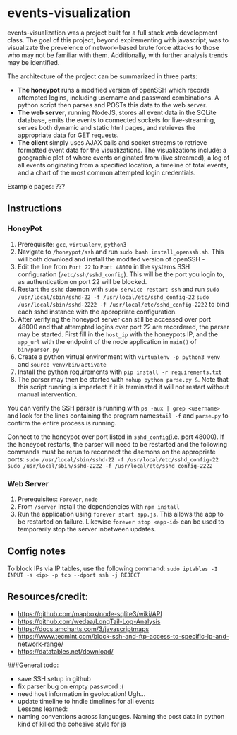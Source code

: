 # events-visualization
events-visualization was a project built for a full stack web development class. The goal of this project, beyond expirementing with javascript, was 
to visualizate the prevelence of network-based brute force attacks to those who may not be familiar with them. Additionally, with further analysis trends may be identified. 

The architecture of the project can be summarized in three parts:
- **The honeypot** runs a modified version of openSSH which records attempted logins, including username and password combinations. A python script then 
parses and POSTs this data to the web server.
- **The web server**, running NodeJS, stores all event data in the SQLite database, emits the events to connected sockets for live-streaming, serves both dynamic and static html pages, and retrieves the appropriate data for GET requests.
- **The client** simply uses AJAX calls and socket streams to retrieve formatted event data for the visualizations. The visualizations include: a geographic plot of where events originated from (live streamed), a log of all events originating from a specified location, a timeline of total events, and a chart of the most common attempted login credentials. 

Example pages:
???

## Instructions

### HoneyPot
1. Prerequisite: `gcc`, `virtualenv`, `python3`
1. Navigate to `/honeypot/ssh` and run `sudo bash install_openssh.sh`. This will both download and install the modifed version of openSSH - 
1. Edit the line from `Port 22` to `Port 48000` in the systems SSH configuration (`/etc/ssh/sshd_config`). This will be the port you login to, as authentication on port 22 will be blocked.
1. Restart the `sshd` daemon with `sudo service restart ssh` and run `sudo /usr/local/sbin/sshd-22 -f /usr/local/etc/sshd_config-22` `sudo /usr/local/sbin/sshd-2222 -f /usr/local/etc/sshd_config-2222` to bind each sshd instance with the appropriate configuration.
1. After verifying the honeypot server can still be accessed over port 48000 and that attempted logins over port 22 are recordered, the parser may be started. First fill in the `host_ip` with the honeypots IP, and the `app_url` with the endpoint of the node application in `main()` of `bin/parser.py`
1. Create a python virtual environment with `virtualenv -p python3 venv` and `source venv/bin/activate`
1. Install the python requirements with `pip install -r requirements.txt`
1. The parser may then be started with `nohup python parse.py &`. Note that this script running is imperfect if it is terminated it will not restart without manual intervention.

You can verify the SSH parser is running with `ps -aux | grep <username>` and look for the lines containing the program names`tail -f` and `parse.py` to confirm the entire process is running.

Connect to the honeypot over port listed in `sshd_config`(i.e. port 48000). If the honeypot restarts, the parser will need to be restarted and the following commands must be rerun to reconnect the daemons on the appropriate ports:
`sudo /usr/local/sbin/sshd-22 -f /usr/local/etc/sshd_config-22`
`sudo /usr/local/sbin/sshd-2222 -f /usr/local/etc/sshd_config-2222`


### Web Server
1. Prerequisites: `Forever`, `node`
1. From `/server` install the dependencies with `npm install`
1. Run the application using `forever start app.js`. This allows the app to be restarted on failure. Likewise `forever stop <app-id>` can be used to temporarily stop the server inbetween updates.


## Config notes
To block IPs via IP tables, use the following command:
`sudo iptables -I INPUT -s <ip> -p tcp --dport ssh -j REJECT`

## Resources/credit:
- https://github.com/mapbox/node-sqlite3/wiki/API
- https://github.com/wedaa/LongTail-Log-Analysis
- https://docs.amcharts.com/3/javascriptmaps
- https://www.tecmint.com/block-ssh-and-ftp-access-to-specific-ip-and-network-range/
- https://datatables.net/download/


###General todo:
- save SSH setup in github
- fix parser bug on empty password :(
- need host information in geolocation! Ugh...
- update timeline to hndle timelines for all events\
Lessons learned:
- naming conventions across languages. Naming the post data in python kind of killed the cohesive style for js